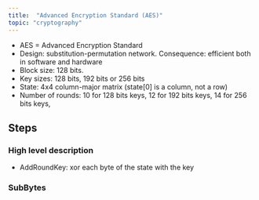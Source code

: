 ```yaml
---
title:  "Advanced Encryption Standard (AES)"
topic: "cryptography"
---
```

* AES = Advanced Encryption Standard
* Design: substitution-permutation network. Consequence: efficient both in
software and hardware
* Block size: 128 bits.
* Key sizes: 128 bits, 192 bits or 256 bits
* State: 4x4 column-major matrix (state[0] is a column, not a row)
* Number of rounds: 10 for 128 bits keys, 12 for 192 bits keys,
14 for 256 bits keys,


## Steps
### High level description
* AddRoundKey: xor each byte of the state with the key

### SubBytes
